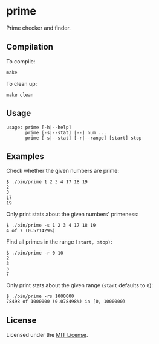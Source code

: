 <!-- Nikita Kouevda -->
<!-- 2014/12/15 -->

# prime

Prime checker and finder.

## Compilation

To compile:

    make

To clean up:

    make clean

## Usage

    usage: prime [-h|--help]
           prime [-s|--stat] [--] num ...
           prime [-s|--stat] [-r|--range] [start] stop

## Examples

Check whether the given numbers are prime:

    $ ./bin/prime 1 2 3 4 17 18 19
    2
    3
    17
    19

Only print stats about the given numbers' primeness:

    $ ./bin/prime -s 1 2 3 4 17 18 19
    4 of 7 (0.571429%)

Find all primes in the range `[start, stop)`:

    $ ./bin/prime -r 0 10
    2
    3
    5
    7

Only print stats about the given range (`start` defaults to `0`):

    $ ./bin/prime -rs 1000000
    78498 of 1000000 (0.078498%) in [0, 1000000)

## License

Licensed under the [MIT License](http://www.opensource.org/licenses/MIT).
